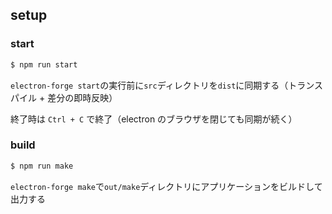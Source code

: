 ## setup

### start

```bash
$ npm run start
```

`electron-forge start`の実行前に`src`ディレクトリを`dist`に同期する（トランスパイル + 差分の即時反映）

終了時は `Ctrl + C` で終了（electron のブラウザを閉じても同期が続く）

### build

```bash
$ npm run make
```

`electron-forge make`で`out/make`ディレクトリにアプリケーションをビルドして出力する
